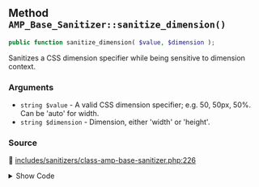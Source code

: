 ## Method `AMP_Base_Sanitizer::sanitize_dimension()`

```php
public function sanitize_dimension( $value, $dimension );
```

Sanitizes a CSS dimension specifier while being sensitive to dimension context.

### Arguments

* `string $value` - A valid CSS dimension specifier; e.g. 50, 50px, 50%. Can be &#039;auto&#039; for width.
* `string $dimension` - Dimension, either &#039;width&#039; or &#039;height&#039;.

### Source

:link: [includes/sanitizers/class-amp-base-sanitizer.php:226](../../includes/sanitizers/class-amp-base-sanitizer.php#L226-L253)

<details>
<summary>Show Code</summary>

```php
public function sanitize_dimension( $value, $dimension ) {
	// Allows 0 to be used as valid dimension.
	if ( null === $value ) {
		return '';
	}
	// Allow special 'auto' value for fixed-height layout.
	if ( 'width' === $dimension && 'auto' === $value ) {
		return $value;
	}
	// Accepts both integers and floats & prevents negative values.
	if ( is_numeric( $value ) ) {
		return max( 0, (float) $value );
	}
	if ( AMP_String_Utils::endswith( $value, 'px' ) ) {
		return absint( $value );
	}
	if ( AMP_String_Utils::endswith( $value, '%' ) && 'width' === $dimension && isset( $this->args['content_max_width'] ) ) {
		$percentage = absint( $value ) / 100;
		return round( $percentage * $this->args['content_max_width'] );
	}
	return '';
}
```

</details>
